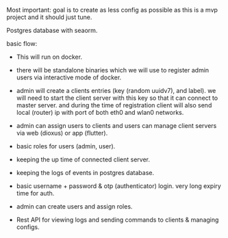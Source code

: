 Most important: goal is to create as less config as possible as this is a mvp project and it should just tune.

Postgres database with seaorm.

basic flow:
- This will run on docker.
- there will be standalone binaries which we will use to register admin users via interactive mode of docker.
- admin will create a clients entries (key (random uuidv7), and label). we will need to start the client server with this key so that it can connect to master server. and during the time of registration client will also send local (router) ip with port of both eth0 and wlan0 networks.
- admin can assign users to clients and users can manage client servers via web (dioxus) or app (flutter).


- basic roles for users (admin, user).
- keeping the up time of connected client server.
- keeping the logs of events in postgres database.
- basic username + password & otp (authenticator) login. very long expiry time for auth.
- admin can create users and assign roles.
- Rest API for viewing logs and sending commands to clients & managing configs.
